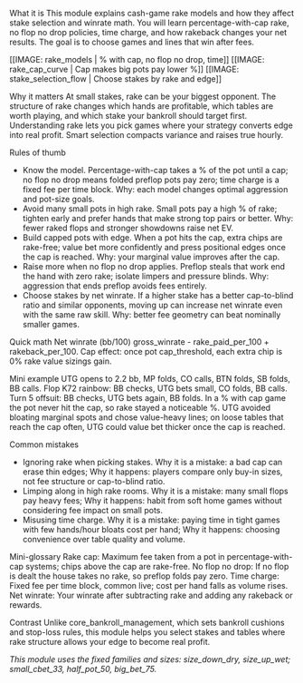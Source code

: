 What it is
This module explains cash-game rake models and how they affect stake selection and winrate math. You will learn percentage-with-cap rake, no flop no drop policies, time charge, and how rakeback changes your net results. The goal is to choose games and lines that win after fees.

[[IMAGE: rake_models | % with cap, no flop no drop, time]]
[[IMAGE: rake_cap_curve | Cap makes big pots pay lower %]]
[[IMAGE: stake_selection_flow | Choose stakes by rake and edge]]

Why it matters
At small stakes, rake can be your biggest opponent. The structure of rake changes which hands are profitable, which tables are worth playing, and which stake your bankroll should target first. Understanding rake lets you pick games where your strategy converts edge into real profit. Smart selection compacts variance and raises true hourly.

Rules of thumb
- Know the model. Percentage-with-cap takes a % of the pot until a cap; no flop no drop means folded preflop pots pay zero; time charge is a fixed fee per time block. Why: each model changes optimal aggression and pot-size goals.
- Avoid many small pots in high rake. Small pots pay a high % of rake; tighten early and prefer hands that make strong top pairs or better. Why: fewer raked flops and stronger showdowns raise net EV.
- Build capped pots with edge. When a pot hits the cap, extra chips are rake-free; value bet more confidently and press positional edges once the cap is reached. Why: your marginal value improves after the cap.
- Raise more when no flop no drop applies. Preflop steals that work end the hand with zero rake; isolate limpers and pressure blinds. Why: aggression that ends preflop avoids fees entirely.
- Choose stakes by net winrate. If a higher stake has a better cap-to-blind ratio and similar opponents, moving up can increase net winrate even with the same raw skill. Why: better fee geometry can beat nominally smaller games.

Quick math
Net winrate (bb/100) gross_winrate - rake_paid_per_100 + rakeback_per_100.
Cap effect: once pot cap_threshold, each extra chip is 0% rake value sizings gain.

Mini example
UTG opens to 2.2 bb, MP folds, CO calls, BTN folds, SB folds, BB calls.
Flop K72 rainbow: BB checks, UTG bets small, CO folds, BB calls.
Turn 5 offsuit: BB checks, UTG bets again, BB folds.
In a % with cap game the pot never hit the cap, so rake stayed a noticeable %. UTG avoided bloating marginal spots and chose value-heavy lines; on loose tables that reach the cap often, UTG could value bet thicker once the cap is reached.

Common mistakes
- Ignoring rake when picking stakes. Why it is a mistake: a bad cap can erase thin edges; Why it happens: players compare only buy-in sizes, not fee structure or cap-to-blind ratio.
- Limping along in high rake rooms. Why it is a mistake: many small flops pay heavy fees; Why it happens: habit from soft home games without considering fee impact on small pots.
- Misusing time charge. Why it is a mistake: paying time in tight games with few hands/hour bloats cost per hand; Why it happens: choosing convenience over table quality and volume.

Mini-glossary
Rake cap: Maximum fee taken from a pot in percentage-with-cap systems; chips above the cap are rake-free.
No flop no drop: If no flop is dealt the house takes no rake, so preflop folds pay zero.
Time charge: Fixed fee per time block, common live; cost per hand falls as volume rises.
Net winrate: Your winrate after subtracting rake and adding any rakeback or rewards.

Contrast
Unlike core_bankroll_management, which sets bankroll cushions and stop-loss rules, this module helps you select stakes and tables where rake structure allows your edge to become real profit.

_This module uses the fixed families and sizes: size_down_dry, size_up_wet; small_cbet_33, half_pot_50, big_bet_75._
